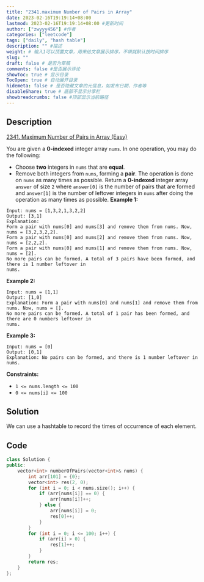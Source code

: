 ```yaml
---
title: "2341.maximum Number of Pairs in Array"
date: 2023-02-16T19:19:14+08:00
lastmod: 2023-02-16T19:19:14+08:00 #更新时间
author: ["zwyyy456"] #作者
categories: ["leetcode"]
tags: ["daily", "hash table"]
description: "" #描述
weight: # 输入1可以顶置文章，用来给文章展示排序，不填就默认按时间排序
slug: ""
draft: false # 是否为草稿
comments: false #是否展示评论
showToc: true # 显示目录
TocOpen: true # 自动展开目录
hidemeta: false # 是否隐藏文章的元信息，如发布日期、作者等
disableShare: true # 底部不显示分享栏
showbreadcrumbs: false #顶部显示当前路径
---
```

## Description
[2341. Maximum Number of Pairs in Array (Easy)](https://leetcode.com/problems/maximum-number-of-pairs-in-array/)

You are given a **0-indexed** integer array `nums`. In one operation, you may do the following:
- Choose **two** integers in `nums` that are **equal**.
- Remove both integers from `nums`, forming a **pair**.
The operation is done on `nums` as many times as possible.
Return a **0-indexed** integer array  `answer` of size  `2` where  `answer[0]` is the number of
pairs that are formed and  `answer[1]` is the number of leftover integers in  `nums` after doing the
operation as many times as possible.
**Example 1:**
```
Input: nums = [1,3,2,1,3,2,2]
Output: [3,1]
Explanation:
Form a pair with nums[0] and nums[3] and remove them from nums. Now, nums = [3,2,3,2,2].
Form a pair with nums[0] and nums[2] and remove them from nums. Now, nums = [2,2,2].
Form a pair with nums[0] and nums[1] and remove them from nums. Now, nums = [2].
No more pairs can be formed. A total of 3 pairs have been formed, and there is 1 number leftover in
nums.
```
**Example 2:**
```
Input: nums = [1,1]
Output: [1,0]
Explanation: Form a pair with nums[0] and nums[1] and remove them from nums. Now, nums = [].
No more pairs can be formed. A total of 1 pair has been formed, and there are 0 numbers leftover in
nums.
```
**Example 3:**
```
Input: nums = [0]
Output: [0,1]
Explanation: No pairs can be formed, and there is 1 number leftover in nums.
```
**Constraints:**
- `1 <= nums.length <= 100`
- `0 <= nums[i] <= 100`

## Solution
We can use a hashtable to record the times of occurrence of each element.

## Code
```cpp
class Solution {
public:
    vector<int> numberOfPairs(vector<int>& nums) {
        int arr[101] = {0};
        vector<int> res(2, 0);
        for (int i = 0; i < nums.size(); i++) {
            if (arr[nums[i]] == 0) {
                arr[nums[i]]++;
            } else {
                arr[nums[i]] = 0;
                res[0]++;
            }
        }
        for (int i = 0; i <= 100; i++) {
            if (arr[i] > 0) {
                res[1]++;
            }
        }
        return res;
    }
};
```